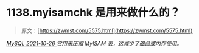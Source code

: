 <!--yml
category: 未分类
date: 0001-01-01 00:00:00
--->

# 1138.myisamchk 是用来做什么的？

> 原文：[https://zwmst.com/5575.html](https://zwmst.com/5575.html)

   [ *MySQL* ](https://zwmst.com/mysql)*[ <time datetime="2021-10-27T00:43:33+08:00"> 2021-10-26 </time> ](https://zwmst.com/5575.html)  它用来压缩 MyISAM 表，这减少了磁盘或内存使用。*